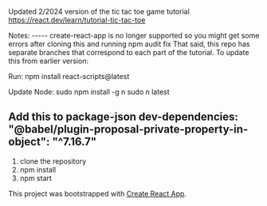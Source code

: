 Updated 2/2024 version of the tic tac toe game tutorial
https://react.dev/learn/tutorial-tic-tac-toe

Notes: ----- create-react-app is no longer supported so you might get some errors after cloning this and running npm audit fix
That said, this repo has separate branches that correspond to each part of the tutorial.
To update this from earlier version:

Run: npm install react-scripts@latest

Update Node: 
sudo npm install -g n
sudo n latest

Add this to package-json dev-dependencies:
"@babel/plugin-proposal-private-property-in-object": "^7.16.7"
 ---------------------

1. clone the repository 
2. npm install
3. npm start

This project was bootstrapped with [Create React App](https://github.com/facebookincubator/create-react-app).

